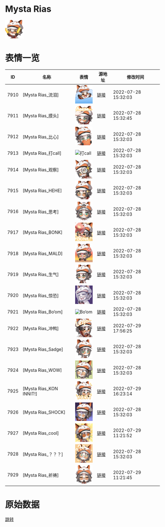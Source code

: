 # Mysta Rias

<img src="./cover.png" height="60" alt="cover" />

# 表情一览

|ID|名称|表情|源地址|修改时间|
|----|----|----|----|----|
|7910|[Mysta Rias_流泪]|<img src="./pic/007910_%5BMysta Rias_流泪%5D.png" height="60" alt="流泪"/>|[链接](http://i0.hdslb.com/bfs/emote/69896299d9e48266b5c35b6f282a74a9ddb12fce.png)|2022-07-28 15:32:03|
|7911|[Mysta Rias_摸头]|<img src="./pic/007911_%5BMysta Rias_摸头%5D.png" height="60" alt="摸头"/>|[链接](http://i0.hdslb.com/bfs/emote/f5d960428312ba9e39af403dcdff15d37835f7e0.png)|2022-07-28 15:32:45|
|7912|[Mysta Rias_比心]|<img src="./pic/007912_%5BMysta Rias_比心%5D.png" height="60" alt="比心"/>|[链接](http://i0.hdslb.com/bfs/emote/5353dc6c681847c8ca071acd1c13d1a7746f4b1f.png)|2022-07-28 15:32:03|
|7913|[Mysta Rias_打call]|<img src="./pic/007913_%5BMysta Rias_打call%5D.png" height="60" alt="打call"/>|[链接](http://i0.hdslb.com/bfs/emote/67f51aef457177734f2b98efae900e802e4e0d93.png)|2022-07-28 15:32:03|
|7914|[Mysta Rias_观察]|<img src="./pic/007914_%5BMysta Rias_观察%5D.png" height="60" alt="观察"/>|[链接](http://i0.hdslb.com/bfs/emote/c74bb04493cfa6fe4016d1cb458f961c0f71d92e.png)|2022-07-28 15:32:03|
|7915|[Mysta Rias_HEHE]|<img src="./pic/007915_%5BMysta Rias_HEHE%5D.png" height="60" alt="HEHE"/>|[链接](http://i0.hdslb.com/bfs/emote/905bee97336e664199776f7fd154d2138ac31073.png)|2022-07-28 15:32:03|
|7916|[Mysta Rias_思考]|<img src="./pic/007916_%5BMysta Rias_思考%5D.png" height="60" alt="思考"/>|[链接](http://i0.hdslb.com/bfs/emote/858e281bf04ffd338c6cbb9a66d35c97721d8bf7.png)|2022-07-28 15:32:03|
|7917|[Mysta Rias_BONK]|<img src="./pic/007917_%5BMysta Rias_BONK%5D.png" height="60" alt="BONK"/>|[链接](http://i0.hdslb.com/bfs/emote/fe36ad5d4055e523c215264eb93ad756faab7ae9.png)|2022-07-28 15:32:03|
|7918|[Mysta Rias_MALD]|<img src="./pic/007918_%5BMysta Rias_MALD%5D.png" height="60" alt="MALD"/>|[链接](http://i0.hdslb.com/bfs/emote/f890b5e12b975ec0e19a990493f72a1b18a1f8fb.png)|2022-07-28 15:32:03|
|7919|[Mysta Rias_生气]|<img src="./pic/007919_%5BMysta Rias_生气%5D.png" height="60" alt="生气"/>|[链接](http://i0.hdslb.com/bfs/emote/5a3e81f4a0a50094625653ee6293c00ce74f8ab0.png)|2022-07-28 15:32:03|
|7920|[Mysta Rias_惊恐]|<img src="./pic/007920_%5BMysta Rias_惊恐%5D.png" height="60" alt="惊恐"/>|[链接](http://i0.hdslb.com/bfs/emote/187e2eae5d2ecb9b8ee6156c8662002b44a8a458.png)|2022-07-28 15:32:03|
|7921|[Mysta Rias_Bo‘om]|<img src="./pic/007921_%5BMysta Rias_Bo‘om%5D.png" height="60" alt="Bo‘om"/>|[链接](http://i0.hdslb.com/bfs/emote/f2114f60b57213dc240b11d9aca100ef5ae6daf7.png)|2022-07-28 15:32:03|
|7922|[Mysta Rias_冲鸭]|<img src="./pic/007922_%5BMysta Rias_冲鸭%5D.png" height="60" alt="冲鸭"/>|[链接](http://i0.hdslb.com/bfs/emote/6cbbf0f813a002c08d4bf901aae7a0fe943a5a20.png)|2022-07-29 17:56:25|
|7923|[Mysta Rias_Sadge]|<img src="./pic/007923_%5BMysta Rias_Sadge%5D.png" height="60" alt="Sadge"/>|[链接](http://i0.hdslb.com/bfs/emote/e4d602c2be006a575d87854e4ffe2d22c14b91bc.png)|2022-07-28 15:32:03|
|7924|[Mysta Rias_WOW]|<img src="./pic/007924_%5BMysta Rias_WOW%5D.png" height="60" alt="WOW"/>|[链接](http://i0.hdslb.com/bfs/emote/da84baa25f1105241d213ef1a618db507ac1e665.png)|2022-07-28 15:32:03|
|7925|[Mysta Rias_KON INNIT!]|<img src="./pic/007925_%5BMysta Rias_KON INNIT!%5D.png" height="60" alt="KON INNIT!"/>|[链接](http://i0.hdslb.com/bfs/emote/8f2346100a0a9033ea72c27a55d33ded4425641c.png)|2022-07-29 16:23:14|
|7926|[Mysta Rias_SHOCK]|<img src="./pic/007926_%5BMysta Rias_SHOCK%5D.png" height="60" alt="SHOCK"/>|[链接](http://i0.hdslb.com/bfs/emote/139f43e7aa1991b3ab6cf75ad0ce5ae6ce38ab68.png)|2022-07-28 15:32:03|
|7927|[Mysta Rias_cool]|<img src="./pic/007927_%5BMysta Rias_cool%5D.png" height="60" alt="cool"/>|[链接](http://i0.hdslb.com/bfs/emote/8ef21e8ddd219d625302a558a574cb6775cd3abd.png)|2022-07-29 11:21:52|
|7928|[Mysta Rias_？？？]|<img src="./pic/007928_%5BMysta Rias_？？？%5D.png" height="60" alt="？？？"/>|[链接](http://i0.hdslb.com/bfs/emote/8fa8a62e9a33438e3df26e9600d3e8557394abc3.png)|2022-07-28 15:32:03|
|7929|[Mysta Rias_祈祷]|<img src="./pic/007929_%5BMysta Rias_祈祷%5D.png" height="60" alt="祈祷"/>|[链接](http://i0.hdslb.com/bfs/emote/989c0614db3c6786b3fbaf5ef598d2210287173b.png)|2022-07-29 11:21:45|

# 原始数据

[跳转](./raw.json)


